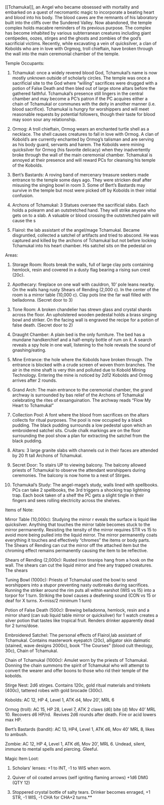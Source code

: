 [[Tchamukal]], an Angel who became obsessed with mortality and embarked on a quest of necromantic magic to incorporate a beating heart and blood into his body. The blood caves are the remnants of his laboratory built into the cliffs over the Sundered Valley. Now abandoned, the temple complex holds macabre reminders of its previous purpose. The complex has become inhabited by various subterranean creatures including giant centipedes, oozes, stirges and the ghosts and zombies of the god’s sacrificial victims. Recently, while excavating a vein of quicksilver, a clan of Kobolds who are in love with Orgmog, troll chieftain, have broken through the wall into the main ceremonial chamber of the temple. 

Temple Occupants:

1. Tchamukal: once a widely revered blood God, Tchamukal’s name is now mostly unknown outside of scholarly circles. The temple was once a sacrificial site to the God where “willing” sacrifices were drugged with a potion of False Death and then bled out of large stone altars before the gathered faithful. Tchamukal’s presence still lingers in the central chamber and may become a PC’s patron if the PC acquires either a chain of Tchamukal or communes with the deity in another manner (i.e. blood sacrifice). Tchamukal is hungry for worshippers and will meet reasonable requests by potential followers, though their taste for blood may soon sour any relationship. 
    
2. Ormog: A troll chieftain, Ormog wears an enchanted turtle shell as a necklace. The shell causes creatures to fall in love with Ormog. A clan of Kobold’s are currently enchanted by Ormog’s talisman and are serving as his body guard, servants and harem. The Kobolds were mining quicksilver for Ormog (his favorite delicacy) when they inadvertently broke through the wall of the main ceremonial chamber. Tchamukal is annoyed at their presence and will reward PCs for cleansing his temple of the Kobolds. 
    
3. Bert’s Bastards: A roving band of mercenary treasure seekers made entrance to the temple some days ago. They were stricken deaf after misusing the singing bowl in room 3. Some of Bert’s Bastards may survive in the temple but most were picked off by Kobolds in their initial confusion. 
    
4. Archons of Tchamukal: 3 Statues oversee the sacrificial slabs. Each holds a polearm and an outstretched hand. They will strike anyone who gets on to a slab. A valuable or blood crossing the outstretched palm will cause the s
    
5. Flairol: the lab assistant of the angel/mage Tchamukal. Became disgruntled, collected a satchel of artifacts and tried to abscond. He was captured and killed by the archons of Tchamukal but not before locking Tchamukal into his heart chamber. His satchel sits on the pedestal on
    

Areas:

1. Storage Room: Roots break the walls, full of large clay pots containing hemlock, resin and covered in a dusty flag bearing a rising sun crest (20c).
    
2. Apothecary: fireplace on one wall with cauldron, 10’ pole leans nearby. On the walls hang rusty Shears of Rending (2,000 c). In the center of the room is a mirror table (10,000 c). Clay pots line the far wall filled with belladonna. (Secret door to 3)
    
3. Tone Room: A broken chandelier has strewn glass and crystal shards across the floor. An upholstered wooden pedestal holds a brass singing bowl and striker. On the facing wall is engraved the recipe for a potion of false death. (Secret door to 2)
    
4. Draught Chamber: A plain bed is the only furniture. The bed has a mundane handkerchief and a half-empty bottle of rum on it. A search reveals a spy hole in one wall, listening to the hole reveals the sound of gnashing/eating. 
    
5. Mine Entrance: the hole where the Kobolds have broken through. The entrance is blocked with a crude screen of woven thorn branches. The air in the mine shaft is very thin and polluted due to Kobold Mining Technology. Entering the mine is noticed by 2d12 Kobolds and Ormog arrives after 2 rounds. 
    
6. Grand Arch: The main entrance to the ceremonial chamber, the grand archway is surrounded by bas relief of the Archons of Tchamukal celebrating the rites of exsanguination. The archway reads “Flow My Heart to Tchamukal” 
    
7. Collection Pool: A font where the blood from sacrifices on the altars collects for ritual purposes. The pool is now occupied by a black pudding. The black pudding surrounds a low pedestal upon which an embroidered satchel sits. Crude chalk markings are on the floor surrounding the pool show a plan for extracting the satchel from the black pudding. 
    
8. Altars: 3 large granite slabs with channels cut in their faces are attended by 20 ft tall Archons of Tchamukal. 
    
9. Secret Door: To stairs UP to viewing balcony. The balcony allowed priests of Tchamukal to observe the attendant worshippers during ceremonies. The balcony is now home to a nest of Stirges. 
    
10. Tchamukal’s Study: The angel-mage’s study, walls lined with spellbooks. PCs can take 2 spellbooks, the 3rd triggers a shocking trap lightning trap. Each book taken of a shelf the PC gets a slight tingle in their fingers and sees rolling electricity across the shelves. 
    

Items of Note:

Mirror Table (10,000c): Studying the mirror r eveals the surface is liquid like quicksilver. Anything that touches the mirror table becomes stuck to the mirror permanently. Resisting the tensity of the mirror requires STR vs 15 to avoid more being pulled into the liquid mirror. The mirror permanently coats everything it touches and effectively “chromes” the items or body parts. The Shears of Rending can cut the mirror off the attached item but the chroming effect remains permanently causing the item to be reflective.

Shears of Rending (2,000c): Rusted iron tinsnips hang from a hook on the wall. The shears can cut the liquid mirror and free any trapped creatures. The shears 

Tuning Bowl (1000c): Priests of Tchamukal used the bowl to send worshippers into a stupor preventing nasty outbreaks during sacrifices. Running the striker around the rim puts all within earshot (WIS vs 15) into a torpor for 1 turn. Striking the bowl causes a deafening sound (CON vs 15 or deaf for X turns. X=miss/2 minimum 1 turn)

Potion of False Death (500c): Brewing belladonna, hemlock, resin and a mirror shard (can sub liquid table mirror or quicksilver) for 1 watch creates a silver potion that tastes like tropical fruit. Renders drinker apparently dead for 2 turns/dose. 

Embroidered Satchel: The personal effects of Flairol,lab assistant of Tchamukal. Contains masterwork eyepatch (20c), alligator skin dalmatic (stained, wave designs 2000c), book “The Courses” (blood cult theology, 30c), Chain of Tchamukal. 

Chain of Tchamukal (1000c): Amulet worn by the priests of Tchamukal. Donning the chain summons the spirit of Tchamukal who will attempt to convert the wearer and offer boons to those who rid their temple of the kobolds. 

Stirge Nest: 2d6 stirges. Contains 120c, gold ritual materials and trinkets (400c), tattered robes with gold brocade (300c).

Kobolds: AC 12, HP 4, Level 1, ATK d4, Mov 20’, MRL 6

Ormog (troll): AC 15, HP 28, Level 7, ATK 2 claws (d6) bite (d) Mov 40’ MRL 10. Recovers d6 HP/rd.  Revives 2d6 rounds after death. Fire or acid lowers max HP. 

Bert’s Bastards (bandit): AC 13, HP4, Level 1, ATK d6, Mov 40’ MRL 8, likes to ambush.

Zombie: AC 12, HP 4, Level 1, ATK d6, Mov 20’, MRL 6. Undead, silent, immune to mental spells and piercing. Gleeful.

Magic Item Loot:

1. Scholars’ lenses: +1 to INT, -1 to WIS when worn. 
    
2. Quiver of oil coated arrows (self igniting flaming arrows) +1d6 DMG (QTY 12)
    
3. Stoppered crystal bottle of salty tears. Drinker becomes enraged, +1 STR, -1 WIS, -1 CHA for CHA+2 turns.**